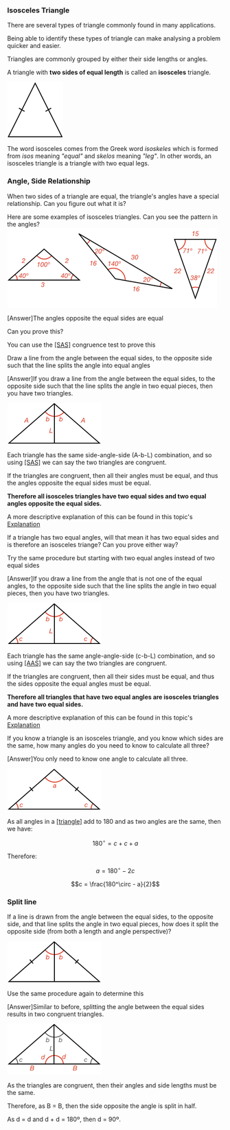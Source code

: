 ### Isosceles Triangle

There are several types of triangle commonly found in many applications.

Being able to identify these types of triangle can make analysing a problem quicker and easier.

Triangles are commonly grouped by either their side lengths or angles.

A triangle with **two sides of equal length** is called an **isosceles** triangle.

![](isosceles.png)

The word isosceles comes from the Greek word _isoskeles_ which is formed from _isos_ meaning _"equal"_ and _skelos_ meaning _"leg"_. In other words, an isosceles triangle is a triangle with two equal legs.

### Angle, Side Relationship

When two sides of a triangle are equal, the triangle's angles have a special relationship. Can you figure out what it is?

<hintLow>Here are some examples of isosceles triangles. Can you see the pattern in the angles? ![](examples.png)
</hintLow>

<hint>[Answer]The angles opposite the equal sides are equal</hint>

Can you prove this?

<hint>You can use the [[SAS]]((qr,'Math/Geometry_1/CongruentTriangles/base/Sas',#00756F)) congruence test to prove this</hint>

<hint>Draw a line from the angle between the equal sides, to the opposite side such that the line splits the angle into equal angles</hint>

<hintLow>[Answer]If you draw a line from the angle between the equal sides, to the opposite side such that the line splits the angle in two equal pieces, then you have two triangles.

![](equalanglesproof.png)

Each triangle has the same side-angle-side (A-b-L) combination, and so using [[SAS]]((qr,'Math/Geometry_1/CongruentTriangles/base/Sas',#00756F)) we can say the two triangles are congruent.

If the triangles are congruent, then all their angles must be equal, and thus the angles opposite the equal sides must be equal.

**Therefore all isosceles triangles have two equal sides and two equal angles opposite the equal sides.**

A more descriptive explanation of this can be found in this topic's [Explanation](/content/Math/Geometry_1/Isosceles/explanation/base?page=4)

</hintLow><div></div>

If a triangle has two equal angles, will that mean it has two equal sides and is therefore an isosceles triange? Can you prove either way?

<hint>Try the same procedure but starting with two equal angles instead of two equal sides</hint>

<hintLow>[Answer]If you draw a line from the angle that is not one of the equal angles, to the opposite side such that the line splits the angle in two equal pieces, then you have two triangles.

![](equalsidesproof.png)

Each triangle has the same angle-angle-side (c-b-L) combination, and so using [[AAS]]((qr,'Math/Geometry_1/CongruentTriangles/base/Aas',#00756F)) we can say the two triangles are congruent.

If the triangles are congruent, then all their sides must be equal, and thus the sides opposite the equal angles must be equal.

**Therefore all triangles that have two equal angles are isosceles triangles and have two equal sides.**

A more descriptive explanation of this can be found in this topic's [Explanation](/content/Math/Geometry_1/Isosceles/explanation/base?page=24)
</hintLow>

If you know a triangle is an isosceles triangle, and you know which sides are the same, how many angles do you need to know to calculate all three?

<hintLow>[Answer]You only need to know one angle to calculate all three.

![](anglecalc.png)

As all angles in a [[triangle]]((qr,'Math/Geometry_1/Triangles/base/AngleSum',#00756F)) add to 180 and as two angles are the same, then we have:

$$180^\circ = c + c + a$$

Therefore:

$$a = 180^\circ - 2c$$

$$c = \frac{180^\circ - a}{2}$$

</hintLow><div></div>


### Split line

If a line is drawn from the angle between the equal sides, to the opposite side, and that line splits the angle in two equal pieces, how does it split the opposite side (from both a length and angle perspective)?

![](split-question.png)

<hint>Use the same procedure again to determine this</hint>

<hintLow>[Answer]Similar to before, splitting the angle between the equal sides results in two congruent triangles.

![](split.png)

As the triangles are congruent, then their angles and side lengths must be the same.

Therefore, as B = B, then the side opposite the angle is split in half.

As d = d and d + d = 180º, then d = 90º.
</hintLow>
<!-- 
A special type of [[quadrangle]]((qr,'Math/Geometry_1/Quadrangles/base/Main',#00756F)) is one where all the angles are **90º**. This shape is called a **rectangle**.

![](rectangle.png)

The word **rectangle** comes from the latin words _rectus_ which is _"right"_ and _angulus_ which is _"angle, corner"_.


## Side Relationships

A rectangle's opposite sides are parallel and equal. Can you prove this?

<hint>First prove they are parallel</hint>

<hint>To show they are parallel, use [[interior]]((qr,'Math/Geometry_1/AnglesAtIntersections/base/Interior',#00756F)) angles</hint>

<hint>You can use the [[AAS]]((qr,'Math/Geometry_1/CongruentTriangles/base/Aas',#00756F)) congruence test to show opposite sides are equal</hint>

<hintLow>[Answer]This topic's [Explanation](/content/Math/Geometry_1/RectanglesAndSquares/explanation/base) shows the proof that opposite sides are parallel and equal</hintLow>


## Square

A special type of rectangle is one where **all sides are equal**. This shape is called a **square**.

![](square.png)

The word **square** comes from the old French word _esquare_ which itself comes from the Latin word _quadra_, both of which mean _"square"_.
 -->